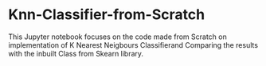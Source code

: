 # Knn-Classifier-from-Scratch
This Jupyter notebook focuses on the code made from Scratch on implementation of K Nearest Neigbours Classifierand Comparing the results with the inbuilt Class from Skearn library.
